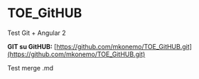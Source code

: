 # TOE_GitHUBTest Git + Angular 2**GIT su GitHUB:** [https://github.com/mkonemo/TOE_GitHUB.git](https://github.com/mkonemo/TOE_GitHUB.git)Test merge .md